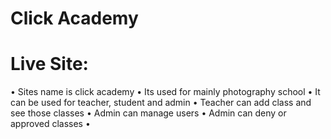 # Click Academy
# Live Site: 

• Sites name is click academy
• Its used for mainly photography school
• It can be used for teacher, student and admin
• Teacher can add class and see those classes
• Admin can manage users
• Admin can deny or approved classes
• 


